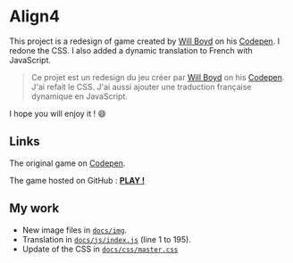 # Align4
This project is a redesign of game created by [Will Boyd](https://github.com/lonekorean) on his [Codepen](https://codepen.io/lonekorean).
I redone the CSS.
I also added a dynamic translation to French with JavaScript.
>Ce projet est un redesign du jeu créer par [Will Boyd](https://github.com/lonekorean) on his [Codepen](https://codepen.io/lonekorean).
J'ai refait le CSS.
J'ai aussi ajouter une traduction française dynamique en JavaScript.

I hope you will enjoy it ! 😄
## Links
The original game on [Codepen](https://codepen.io/lonekorean/pen/Gbwvc).

The game hosted on GitHub :  [**PLAY !**](https://totocptbgn.github.io/Align4/)

## My work
- New image files in [`docs/img`](https://github.com/totocptbgn/Align4/tree/master/docs/img).
- Translation in  [`docs/js/index.js`](https://github.com/totocptbgn/Align4/blob/master/docs/js/index.js) (line 1 to 195).
- Update of the CSS in [`docs/css/master.css`](https://github.com/totocptbgn/Align4/blob/master/docs/css/master.css)
